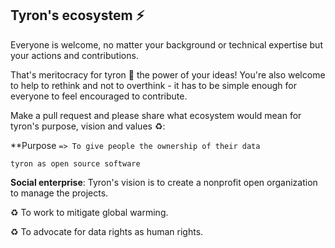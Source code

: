 ## Tyron's ecosystem :zap: 
Everyone is welcome, no matter your background or technical expertise but your actions and contributions. 

That's meritocracy for tyron :rainbow: the power of your ideas! You're also welcome to help to rethink and not to overthink - it has to be simple enough for everyone to feel encouraged to contribute.

Make a pull request and please share what ecosystem would mean for tyron's purpose, vision and values :recycle::

**Purpose ```=> To give people the ownership of their data```

```tyron as open source software```

**Social enterprise**: Tyron's vision is to create a nonprofit open organization to manage the projects.

:recycle: To work to mitigate global warming.

:recycle: To advocate for data rights as human rights.

